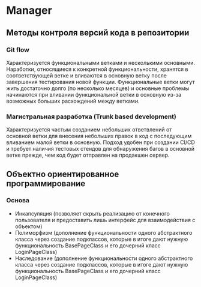 # Manager

## Методы контроля версий кода в репозитории

### Git flow 
Характеризуется функциональными ветками и несколькими основными. Наработки, относящиеся к конкретной функциональности,
хранятся в соответствующей ветке и вливаются в основную ветку после завершения тестирования новой функции. 
Функциональные ветки могут жить достаточно долго (по несколько месяцев) и основные проблемы начинаются 
при вливании функциональной ветки в основную из-за возможных больших расхождений между ветками.

### Магистральная разработка (Trunk based development)
Характеризуется частым созданием небольших ответвлений от основной ветки для внесения небольших правок в код 
с последующим вливанием малой ветки в основную. Подход удобен при создании CI/CD и требует наличия тестовых стендов
для обнаружения багов в основной ветке прежде, чем код будет отправлен на продакшен сервер. 


## Объектно ориентированное программирование

### Основа

- Инкапсуляция (позволяет скрыть реализацию от конечного пользователя и предоставить лишь интерфейс для взаимодействия с объектом)
- Полиморфизм (дополнение функциональности одного абстрактного класса через создание подклассов, которые в итоге дают нужную функциональность BasePageClass и его дочерний класс LoginPageClass)
- Наследование (дополнение функциональности одного абстрактного класса через создание подклассов, которые в итоге дают нужную функциональность BasePageClass и его дочерний класс LoginPageClass)

